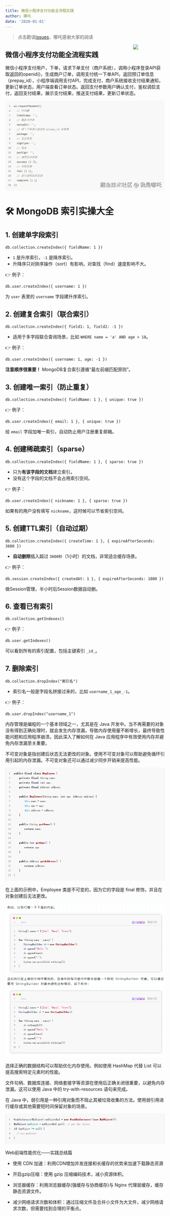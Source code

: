 ```yaml
---
title: 微信小程序支付功能全流程实践
author: 哪吒
date: '2020-01-01'
---
```


> 点击勘误[issues](https://github.com/webVueBlog/JavaPlusDoc/issues)，哪吒感谢大家的阅读

<img align="right" width="100" src="https://cdn.jsdelivr.net/gh/YunYouJun/yun/images/yun-alpha-compressed.png">

## 微信小程序支付功能全流程实践

微信小程序支付用户，下单，请求下单支付（商户系统），调用小程序登录API获取返回的openid()，生成商户订单，调用支付统一下单API，返回预订单信息（prepay_id），小程序端调用支付API，完成支付，商户系统接收支付结果通知，更新订单状态，用户端查看订单状态。返回支付参数用户确认支付，鉴权调启支付，返回支付结果，展示支付结果，推送支付结果，更新订单状态。

![img_10.png](./img_10.png)


# 🛠 MongoDB 索引实操大全

## 1. 创建单字段索引

```
db.collection.createIndex({ fieldName: 1 }) 
```

-   `1` 是升序索引，`-1` 是降序索引。
-   升降序只对排序操作（sort）有影响，对查找（find）速度影响不大。

👉 例子：

```
db.user.createIndex({ username: 1 })
```

为 `user` 表里的 `username` 字段建升序索引。


## 2. 创建复合索引（联合索引）

```
db.collection.createIndex({ field1: 1, field2: -1 })
```

-   适用于多字段联合查询场景，比如 `WHERE name = 'a' AND age > 18`。

👉 例子：

```
db.user.createIndex({ username: 1, age: -1 })
```

**注意顺序很重要！** MongoDB复合索引遵循“最左前缀匹配原则”。


## 3. 创建唯一索引（防止重复）

```
db.collection.createIndex({ fieldName: 1 }, { unique: true })
```

👉 例子：

```
db.user.createIndex({ email: 1 }, { unique: true })
```

给 `email` 字段加唯一索引，自动防止用户注册重复邮箱。


## 4. 创建稀疏索引（sparse）

```
db.collection.createIndex({ fieldName: 1 }, { sparse: true })
```

-   只为**有该字段的文档**建立索引。
-   没有这个字段的文档不会占用索引空间。

👉 例子：

```
db.user.createIndex({ nickname: 1 }, { sparse: true })
```

如果有的用户没有填写 `nickname`，这时候可以节省索引空间。


## 5. 创建TTL索引（自动过期）

```
db.collection.createIndex({ createTime: 1 }, { expireAfterSeconds: 3600 })
```

-   **自动删除**插入超过 `3600秒`（1小时）的文档，非常适合缓存场景。

👉 例子：

```
db.session.createIndex({ createdAt: 1 }, { expireAfterSeconds: 1800 })
```

做Session管理，半小时后Session数据自动删。


## 6. 查看已有索引

```
db.collection.getIndexes()
```

👉 例子：

```
db.user.getIndexes()
```

可以看到所有的索引配置，包括主键索引 `_id_`。


## 7. 删除索引

```
db.collection.dropIndex("索引名")
```

-   索引名一般是字段名拼接过来的，比如 `username_1_age_-1`。

👉 例子：

```
db.user.dropIndex("username_1")
```

内存管理是编程的一个基本领域之一，尤其是在 Java 开发中。当不再需要的对象没有得到正确处理时，就会发生内存泄漏，导致内存使用量不断增长，最终导致性能问题和应用程序崩溃。因此深入了解如何在 Java 应用程序中有效使用内存并避免内存泄漏至关重要。

不可变对象是指创建后状态无法更改的对象。使用不可变对象可以帮助避免循环引用引起的内存泄漏。不可变对象还可以通过减少同步开销来提高性能。

![img_11.png](./img_11.png)

在上面的示例中，Employee 类是不可变的，因为它的字段是 final 修饰，并且在对象创建后无法更改。

![img_12.png](./img_12.png)

选择正确的数据结构可以帮助优化内存使用。例如使用 HashMap 代替 List 可以提高搜索特定元素时的性能。

文件句柄、数据库连接、网络套接字等资源在使用后正确关闭很重要，以避免内存泄漏。这可以使用 Java 中的 try-with-resources 语句来完成。

在 Java 中，弱引用是一种引用对象而不阻止其被垃圾收集的方法。使用弱引用进行缓存或其他需要短时间保留对象的场景。

![img_13.png](./img_13.png)

Web前端性能优化——实践总结篇


-   使用 CDN 加速：利用CDN增加并发连接和长缓存的优势来加速下载静态资源

-   开启gzip压缩：使用 gzip 压缩编码技术，减小资源体积。

-   浏览器缓存：利用浏览器缓存(强缓存与协商缓存)与 Nginx 代理层缓存，缓存静态资源文件。

-   减少网络请求次数和体积：通过压缩文件及合并小文件为大文件，减少网络请求次数，但需要找到合理的平衡点。




